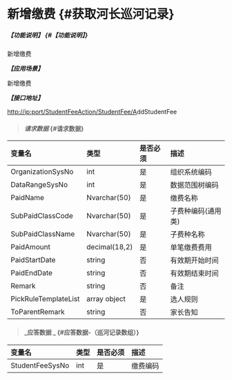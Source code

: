# 新增缴费 {#获取河长巡河记录}

##### _【功能说明】_ {#【功能说明】}

新增缴费

_**【应用场景】**_

新增缴费

_**【接口地址】**_

[http://ip:port/StudentFeeAction/StudentFee/A](http://ip:port/HMQuery/PatrolRiver/GetPatrolRivers)ddStudentFee

> #### _请求数据_ {#请求数据}

| 变量名 | 类型 | 是否必须 | 描述 |
| :--- | :--- | :--- | :--- |
| OrganizationSysNo | int | 是 | 组织系统编码 |
| DataRangeSysNo | int | 是 | 数据范围树编码 |
| PaidName | Nvarchar\(50\) | 是 | 缴费名称 |
| SubPaidClassCode | Nvarchar\(50\) | 是 | 子费种编码\(通用类\) |
| SubPaidClassName | Nvarchar\(50\) | 是 | 子费种名称 |
| PaidAmount | decimal\(18,2\) | 是 | 单笔缴费费用 |
| PaidStartDate | string | 否 | 有效期开始时间 |
| PaidEndDate | string | 否 | 有效期结束时间 |
| Remark | string | 否 | 备注 |
| PickRuleTemplateList | array object | 是 | 选人规则 |
| ToParentRemark | string | 否 | 家长告知 |


> #### _应答数据 _ {#应答数据-（巡河记录数组）}

| 变量名 | 类型 | 是否必须 | 描述 |
| :--- | :--- | :--- | :--- |
| StudentFeeSysNo | int | 是 | 缴费编码 |




